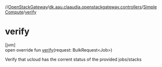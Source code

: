 //[OpenStackGateway](../../../index.md)/[dk.aau.claaudia.openstackgateway.controllers](../index.md)/[SimpleCompute](index.md)/[verify](verify.md)

# verify

[jvm]\
open override fun [verify](verify.md)(request: BulkRequest&lt;Job&gt;)

Verify that ucloud has the corrent status of the provided jobs/stacks
